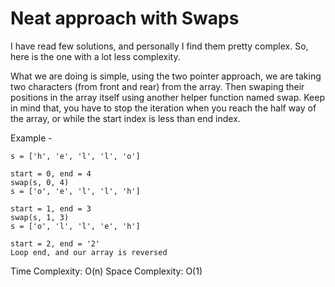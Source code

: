 # Neat approach with Swaps

I have read few solutions, and personally I find them pretty complex. So, here is the one with a lot less complexity.

What we are doing is simple, using the two pointer approach, we are taking two characters (from front and rear) from the array. Then swaping their positions in the array itself using another helper function named swap. Keep in mind that, you have to stop the iteration when you reach the half way of the array, or while the start index is less than end index.

Example -
```
s = ['h', 'e', 'l', 'l', 'o']

start = 0, end = 4
swap(s, 0, 4)
s = ['o', 'e', 'l', 'l', 'h']

start = 1, end = 3
swap(s, 1, 3)
s = ['o', 'l', 'l', 'e', 'h']

start = 2, end = '2'
Loop end, and our array is reversed
```

Time Complexity: O(n)
Space Complexity: O(1)